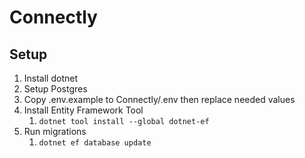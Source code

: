 ﻿# Connectly

## Setup
1. Install dotnet 
2. Setup Postgres
3. Copy .env.example to Connectly/.env then replace needed values
4. Install Entity Framework Tool
   1. <code>dotnet tool install --global dotnet-ef</code>
5. Run migrations
    1. <code>dotnet ef database update</code>
